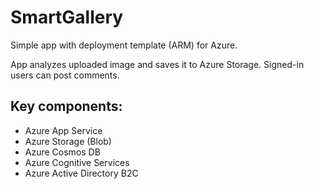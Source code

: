 # SmartGallery
Simple app with deployment template (ARM) for Azure.

App analyzes uploaded image and saves it to Azure Storage. Signed-in users can post comments.

## Key components:
* Azure App Service
* Azure Storage (Blob)
* Azure Cosmos DB
* Azure Cognitive Services
* Azure Active Directory B2C
